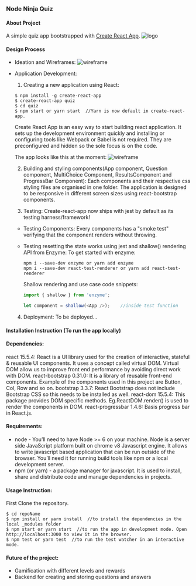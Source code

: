 ### Node Ninja Quiz
#### About Project
  A simple quiz app bootstrapped with [Create React App](https://github.com/facebookincubator/create-react-app).
  ![logo](http://res.cloudinary.com/dihqhbf9i/image/upload/v1495064879/Blackbird_rvfnin.png)

#### Design Process
* Ideation and Wireframes:
  ![wireframe](http://res.cloudinary.com/dihqhbf9i/image/upload/v1495249141/node_ninja_quiz_c37rry.png)

* Application Development:
  1. Creating a new application using React:
  ```
  $ npm install -g create-react-app
  $ create-react-app quiz
  $ cd quiz
  $ npm start or yarn start  //Yarn is now default in create-react-app.
  ```
  Create React App is an easy way to start building react application. It sets up the development environment quickly and installing or configuring tools like Webpack or Babel is not required. They are preconfigured and hidden so the sole focus is on the code.

  The app looks like this at the moment:
  ![wireframe](http://res.cloudinary.com/dihqhbf9i/image/upload/v1495243443/Screen_Shot_2017-05-20_at_11.22.21_am_qxvrm5.png)


  2. Building and styling components(App component, Question component, MultiChoice Component, ResultsComponent and ProgressBar Component): Each components and their respective css styling files are organised in one folder. The application is designed to be responsive in different screen sizes using react-bootstrap components.

  3. Testing:
  Create-react-app now ships with jest by default as its testing harness/framework!

  * Testing Components:
    Every components has a "smoke test" verifying that the component renders without throwing.

  * Testing resetting the state works using jest and shallow() rendering API from Enzyme:
    To get started with enzyme:
    ```
    npm i --save-dev enzyme or yarn add enzyme
    npm i --save-dev react-test-renderer or yarn add react-test-renderer
    ```
    Shallow rendering and use case code snippets:
    ```JavaScript
    import { shallow } from 'enzyme';
    ```
    ```JavaScript
    let component = shallow(<App />);    //inside test function
    ```
  4. Deployment:
    To be deployed...

#### Installation Instruction (To run the app locally)
#### Dependencies:
  react 15.5.4: React is a UI library used for the creation of interactive, stateful & reusable UI components. It uses a concept called virtual DOM. Virtual DOM allow us to improve front end performance by avoiding direct work with DOM.
  react-bootstrap 0.31.0: It is a library of reusable front-end components. Example of the components used in this project are Button, Col, Row and so on.
  bootstrap 3.3.7: React Bootstrap does not include Bootstrap CSS so this needs to be installed as well.
  react-dom 15.5.4: This package provides DOM specific methods. Eg.ReactDOM.render() is used to render the components in DOM.
  react-progressbar 1.4.6: Basis progress bar in React.js.

#### Requirements:
  * node - You’ll need to have Node >= 6 on your machine. Node is a server side JavaScript platform built on chrome v8 Javascript engine. It allows to write javascript based application that can be run outside of the browser. You’ll need it for running build tools like npm or a local development server.
  * npm (or yarn) - a package manager for javascript. It is used to install, share and distribute code and manage dependencies in projects.

#### Usage Instruction:
  First Clone the repository.
  ```
  $ cd repoName
  $ npm install or yarn install  //to install the dependencies in the local _modules folder
  $ npm start or yarn start  //to run the app in development mode. Open http://localhost:3000 to view it in the browser.
  $ npm test or yarn test  //to run the test watcher in an interactive mode.
  ```

#### Future of the project:
  - Gamification with different levels and rewards
  - Backend for creating and storing questions and answers
